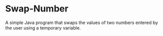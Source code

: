 # Swap-Number
A simple Java program that swaps the values of two numbers entered by the user using a temporary variable.
